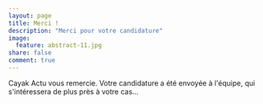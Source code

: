 ```yaml
---
layout: page
title: Merci !
description: "Merci pour votre candidature"
image:
  feature: abstract-11.jpg
share: false
comment: true
---
```


Cayak Actu vous remercie. Votre candidature a été envoyée à l'équipe, qui s'intéressera de plus près à votre cas...
